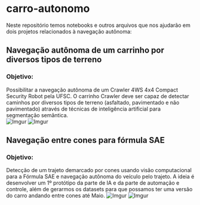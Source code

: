 # carro-autonomo

Neste repositório temos notebooks e outros arquivos que nos ajudarão em dois projetos relacionados à navegação autônoma: 

## Navegação autônoma de um carrinho por diversos tipos de terreno
### Objetivo: 
Possibilitar a navegação autônoma de um Crawler 4WS 4x4 Compact Security Robot pela UFSC. O carrinho Crawler deve ser capaz de detectar caminhos por diversos tipos de terreno (asfaltado, pavimentado e não pavimentado) através de técnicas de inteligência artificial para segmentação semântica.  
![Imgur](https://i.imgur.com/BDDELt6.jpg)
![Imgur](https://i.imgur.com/AJIxM1i.jpg)

                                                                                        
## Navegação entre cones para fórmula SAE
### Objetivo: 
Detecção de um trajeto demarcado por cones usando visão computacional para a Fórmula SAE e navegação autônoma do veículo pelo trajeto. A ideia é desenvolver um 1º protótipo da parte de IA e da parte de automação e controle, além de gerarmos os datasets para que possamos ter uma versão do carro andando entre cones até Maio.
![Imgur](https://i.imgur.com/s7KjlU3.jpg)
![Imgur](https://i.imgur.com/KUR9tc8.jpg)
